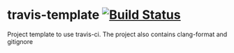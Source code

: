 # travis-template [![Build Status](https://travis-ci.com/AQuickRedFox/travis-template.svg?branch=master)](https://travis-ci.com/AQuickRedFox/travis-template)
Project template to use travis-ci. The project also contains clang-format and gitignore
